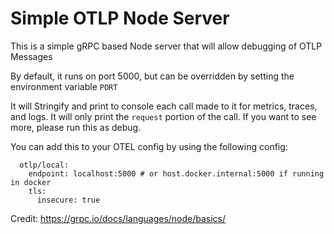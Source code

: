 # Simple OTLP Node Server
This is a simple gRPC based Node server that will allow debugging of OTLP Messages

By default, it runs on port 5000, but can be overridden by setting the environment variable `PORT`

It will Stringify and print to console each call made to it for metrics, traces, and logs.  It will only print the `request` portion of the call.  If you want to see more, please run this as debug.

You can add this to your OTEL config by using the following config:

```
  otlp/local:
    endpoint: localhost:5000 # or host.docker.internal:5000 if running in docker
    tls:
      insecure: true
```

Credit:
https://grpc.io/docs/languages/node/basics/